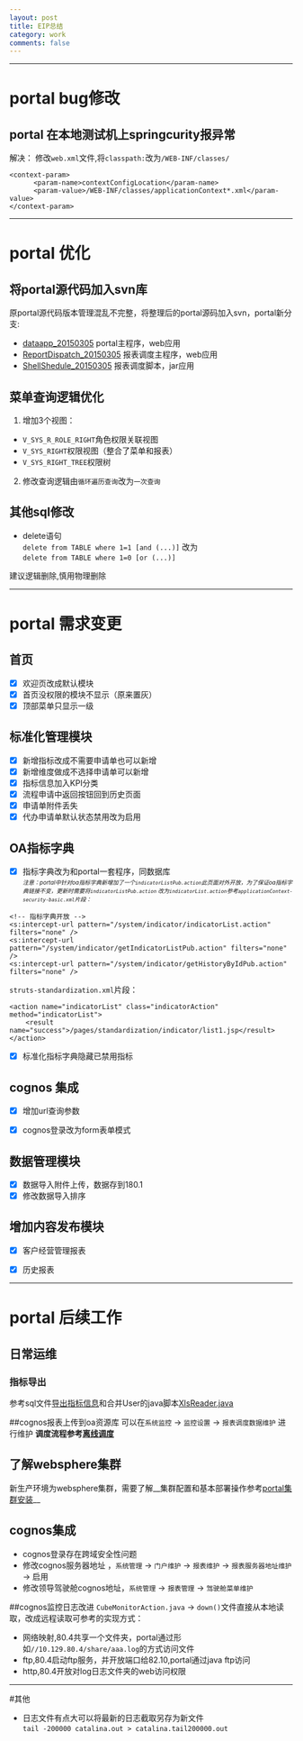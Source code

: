```yaml
---
layout: post
title: EIP总结
category: work
comments: false
---
```

---
# portal bug修改
## portal 在本地测试机上springcurity报异常
解决：
修改`web.xml`文件,将`classpath:`改为`/WEB-INF/classes/`

```
<context-param>
	  <param-name>contextConfigLocation</param-name>
	  <param-value>/WEB-INF/classes/applicationContext*.xml</param-value>
</context-param>
```
---
# portal 优化
## 将portal源代码加入svn库
原portal源代码版本管理混乱不完整，将整理后的portal源码加入svn，portal新分支:

+ [dataapp_20150305](https://10.137.80.91:6103/svn/root/EIP/EIP2/dwcode/portal-java/dataapp_20150305) portal主程序，web应用
+ [ReportDispatch_20150305](https://10.137.80.91:6103/svn/root/EIP/EIP2/dwcode/portal-java/ReportDispatch_20150305) 报表调度主程序，web应用
+ [ShellShedule_20150305](https://10.137.80.91:6103/svn/root/EIP/EIP2/dwcode/portal-java/ShellShedule_20150305) 报表调度脚本，jar应用

## 菜单查询逻辑优化

1. 增加3个视图：

 + `V_SYS_R_ROLE_RIGHT`角色权限关联视图
 + `V_SYS_RIGHT`权限视图（整合了菜单和报表）
 + `V_SYS_RIGHT_TREE`权限树

2. 修改查询逻辑由`循环遍历查询`改为`一次查询`

## 其他sql修改
+ delete语句  
`delete from TABLE where 1=1 [and (...)]`
改为  
`delete from TABLE where 1=0 [or (...)]`

建议逻辑删除,慎用物理删除

---
# portal 需求变更

## 首页
+ [x] 欢迎页改成默认模块
+ [x] 首页没权限的模块不显示（原来置灰）
+ [x] 顶部菜单只显示一级

## 标准化管理模块
+ [x] 新增指标改成不需要申请单也可以新增
+ [x] 新增维度做成不选择申请单可以新增
+ [x] 指标信息加入KPI分类
+ [x] 流程申请中返回按钮回到历史页面
+ [x] 申请单附件丢失
+ [x] 代办申请单默认状态禁用改为启用

## OA指标字典
+ [x] 指标字典改为和portal一套程序，同数据库  
<font size=1>_注意：portal中针对oa指标字典新增加了一个`indicatorListPub.action`此页面对外开放，为了保证oa指标字典链接不变，更新时需要将`indicatorListPub.action` 改为`indicatorList.action`参考`applicationContext-security-basic.xml`片段：_</font>  

```
<!-- 指标字典开放 -->
<s:intercept-url pattern="/system/indicator/indicatorList.action" filters="none" /> 
<s:intercept-url pattern="/system/indicator/getIndicatorListPub.action" filters="none" /> 
<s:intercept-url pattern="/system/indicator/getHistoryByIdPub.action" filters="none" />
```

`struts-standardization.xml`片段：

```
<action name="indicatorList" class="indicatorAction" method="indicatorList">
    <result name="success">/pages/standardization/indicator/list1.jsp</result>
</action>
```

+ [x] 标准化指标字典隐藏已禁用指标

## cognos 集成
+ [x] 增加url查询参数
+ [x] cognos登录改为form表单模式


## 数据管理模块
+ [x] 数据导入附件上传，数据存到180.1
+ [x] 修改数据导入排序

## 增加内容发布模块
+ [x] 客户经营管理报表
+ [x] 历史报表



---
# portal 后续工作
## 日常运维
### 指标导出
参考sql文件[导出指标信息](/atts/sql/导出指标信息.txt)和合并User的java脚本[XlsReader.java](/atts/java/XlsReader.java)

##cognos报表上传到oa资源库
可以在`系统监控` -> `监控设置` -> `报表调度数据维护` 进行维护
__调度流程参考[离线调度](report-dispatch.html)__

## 了解websphere集群
新生产环境为websphere集群，需要了解__集群配置和基本部署操作参考[portal集群安装](/java/2015/08/05/was-cluster.html)__

## cognos集成
+ cognos登录存在跨域安全性问题
+ 修改cognos服务器地址 ，`系统管理` -> `门户维护` -> `报表维护` -> `报表服务器地址维护` -> 启用
+ 修改领导驾驶舱cognos地址，`系统管理` -> `报表管理` -> `驾驶舱菜单维护`

##cognos监控日志改进
`CubeMonitorAction.java` -> `down()`文件直接从本地读取，改成远程读取可参考的实现方式：

- 网络映射,80.4共享一个文件夹，portal通过形如`//10.129.80.4/share/aaa.log`的方式访问文件
- ftp,80.4启动ftp服务，并开放端口给82.10,portal通过java ftp访问
- http,80.4开放对log日志文件夹的web访问权限

---
#其他
+ 日志文件有点大可以将最新的日志截取另存为新文件  
`tail -200000 catalina.out > catalina.tail200000.out`





